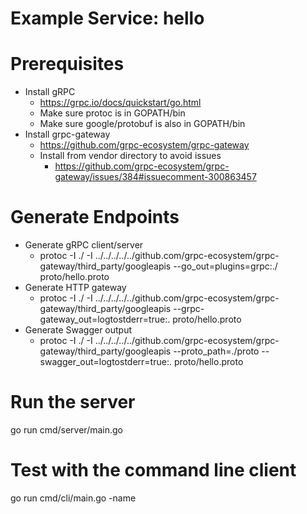 # Example Service: hello

# Prerequisites
- Install gRPC
    - https://grpc.io/docs/quickstart/go.html
    - Make sure protoc is in GOPATH/bin
    - Make sure google/protobuf is also in GOPATH/bin
- Install grpc-gateway
    - https://github.com/grpc-ecosystem/grpc-gateway
    - Install from vendor directory to avoid issues
        - https://github.com/grpc-ecosystem/grpc-gateway/issues/384#issuecomment-300863457

# Generate Endpoints
- Generate gRPC client/server
    - protoc -I ./ -I ../../../../../github.com/grpc-ecosystem/grpc-gateway/third_party/googleapis --go_out=plugins=grpc:./ proto/hello.proto
- Generate HTTP gateway
    - protoc -I ./ -I ../../../../../github.com/grpc-ecosystem/grpc-gateway/third_party/googleapis --grpc-gateway_out=logtostderr=true:. proto/hello.proto
- Generate Swagger output
    - protoc -I ./ -I ../../../../../github.com/grpc-ecosystem/grpc-gateway/third_party/googleapis --proto_path=./proto --swagger_out=logtostderr=true:. proto/hello.proto

# Run the server
go run cmd/server/main.go

# Test with the command line client
go run cmd/cli/main.go -name <yournamehere>